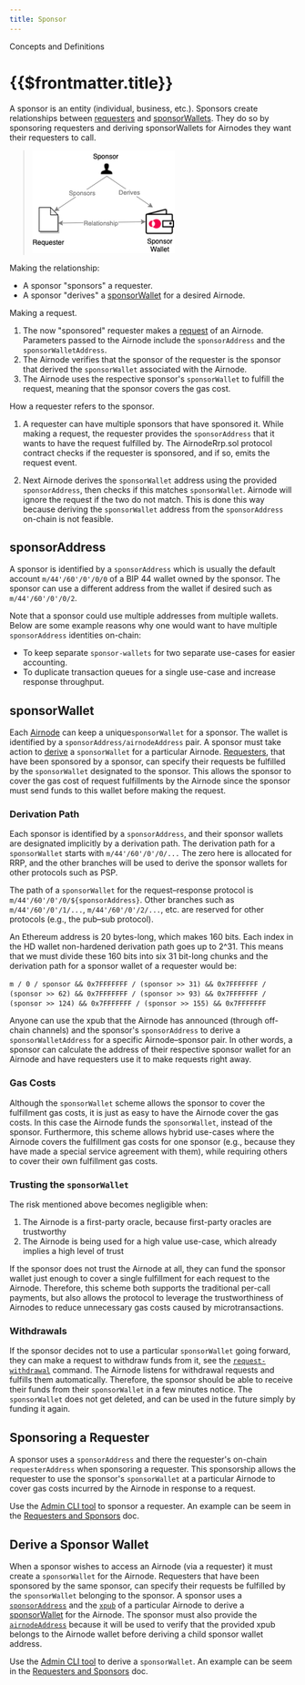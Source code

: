 ```yaml
---
title: Sponsor
---
```

<TitleSpan>Concepts and Definitions</TitleSpan>
# {{$frontmatter.title}}

<TocHeader />
<TOC class="table-of-contents" :include-level="[2,3]" />

A sponsor is an entity (individual, business, etc.). Sponsors create relationships between [requesters](requester.md) and [sponsorWallets](sponsor.md#sponsorwallet). They do so by sponsoring requesters and deriving sponsorWallets for Airnodes they want their requesters to call.

>![relationships](../assets/images/concepts-sponsor-relationships.png)

Making the relationship:
- A sponsor "sponsors" a requester.
- A sponsor "derives" a [sponsorWallet](sponsor.md#sponsorwallet) for a desired Airnode.

Making a request.
1. The now "sponsored" requester makes a [request](request.md) of an Airnode. Parameters passed to the Airnode include the `sponsorAddress` and the `sponsorWalletAddress`.
2. The Airnode verifies that the sponsor of the requester is the sponsor that derived the `sponsorWallet` associated with the Airnode.
3. The Airnode uses the respective sponsor's `sponsorWallet` to fulfill the request, meaning that the sponsor covers the gas cost.

How a requester refers to the sponsor.

1. A requester can have multiple sponsors that have sponsored it. While making a request, the requester provides the `sponsorAddress` that it wants to have the request fulfilled by. The AirnodeRrp.sol protocol contract checks if the requester is sponsored, and if so, emits the request event.

2. Next Airnode derives the `sponsorWallet` address using the provided `sponsorAddress`, then checks if this matches `sponsorWallet`. Airnode will ignore the request if the two do not match. This is done this way because deriving the `sponsorWallet` address from the `sponsorAddress` on-chain is not feasible.


## sponsorAddress
A sponsor is identified by a `sponsorAddress` which is usually the default account `m/44'/60'/0'/0/0` of a BIP 44 wallet owned by the sponsor. The sponsor can use a different address from the wallet if desired such as `m/44'/60'/0'/0/2`.

Note that a sponsor could use multiple addresses from multiple wallets. Below are some example reasons why one would want to have multiple `sponsorAddress` identities on-chain:

- To keep separate `sponsor-wallets` for two separate use-cases for easier accounting.
- To duplicate transaction queues for a single use-case and increase response throughput.

## sponsorWallet

Each [Airnode](airnode.md) can keep a unique`sponsorWallet` for a sponsor. The wallet is identified by a `sponsorAddress/airnodeAddress` pair. A sponsor must take action to [derive](#derive-a-sponsor-wallet) a `sponsorWallet` for a particular Airnode. [Requesters](requester.md), that have been sponsored by a sponsor, can specify their requests be fulfilled by the  `sponsorWallet` designated to the sponsor. This allows the sponsor to cover the gas cost of request fulfillments by the Airnode since the sponsor must send funds to this wallet before making the request.

### Derivation Path
Each sponsor is identified by a `sponsorAddress`, and their sponsor wallets are designated implicitly by a derivation path. The derivation path for a `sponsorWallet` starts with `m/44'/60'/0'/0/...` The zero here is allocated for RRP, and the other branches will be used to derive the sponsor wallets for other protocols such as PSP.

The path of a `sponsorWallet` for the request–response protocol is `m/44'/60'/0'/0/${sponsorAddress}`. Other branches such as `m/44'/60'/0'/1/...`, `m/44'/60'/0'/2/...`, etc. are reserved for other protocols (e.g., the pub–sub protocol).

An Ethereum address is 20 bytes-long, which makes 160 bits. Each index in the HD wallet non-hardened derivation path goes up to 2^31. This means that we must divide these 160 bits into six 31 bit-long chunks and the derivation path for a sponsor wallet of a requester would be:

`m / 0 / sponsor && 0x7FFFFFFF / (sponsor >> 31) && 0x7FFFFFFF / (sponsor >> 62) && 0x7FFFFFFF / (sponsor >> 93) && 0x7FFFFFFF / (sponsor >> 124) && 0x7FFFFFFF / (sponsor >> 155) && 0x7FFFFFFF`

Anyone can use the xpub that the Airnode has announced (through off-chain channels) and the sponsor's `sponsorAddress` to derive a `sponsorWalletAddress` for a specific Airnode–sponsor pair. In other words, a sponsor can calculate the address of their respective sponsor wallet for an Airnode and have requesters use it to make requests right away.

### Gas Costs

Although the `sponsorWallet` scheme allows the sponsor to cover the fulfillment gas costs, it is just as easy to have the Airnode cover the gas costs. In this case the Airnode funds the `sponsorWallet`, instead of the sponsor. Furthermore, this scheme allows hybrid use-cases where the Airnode covers the fulfillment gas costs for one sponsor (e.g., because they have made a special service agreement with them), while requiring others to cover their own fulfillment gas costs.

### Trusting the `sponsorWallet`
<SponsorWalletWarning/>

The risk mentioned above becomes negligible when:

1. The Airnode is a first-party oracle, because first-party oracles are trustworthy
2. The Airnode is being used for a high value use-case, which already implies a high level of trust

If the sponsor does not trust the Airnode at all, they can fund the sponsor wallet just enough to cover a single fulfillment for each request to the Airnode. Therefore, this scheme both supports the traditional per-call payments, but also allows the protocol to leverage the trustworthiness of Airnodes to reduce unnecessary gas costs caused by microtransactions.

### Withdrawals

If the sponsor decides not to use a particular `sponsorWallet` going forward, they can make a request to withdraw funds from it, see the [`request-withdrawal`](../reference/admin-cli-commands.md#request-withdrawal) command. The Airnode listens for withdrawal requests and fulfills them automatically. Therefore, the sponsor should be able to receive their funds from their `sponsorWallet` in a few minutes notice. The `sponsorWallet` does not get deleted, and can be used in the future simply by funding it again.

## Sponsoring a Requester

A sponsor uses a `sponsorAddress` and there the requester's on-chain `requesterAddress` when sponsoring a requester.  This sponsorship allows the requester to use the sponsor's `sponsorWallet` at a particular Airnode to cover gas costs incurred by the Airnode in response to a request.

Use the [Admin CLI tool](../reference/admin-cli-commands.md#sponsor-requester) to sponsor a requester. An example can be seem in the [Requesters and Sponsors](../grp-developers/requesters-sponsors.md#how-to-sponsor-a-requester) doc.

## Derive a Sponsor Wallet

When a sponsor wishes to access an Airnode (via a requester) it must create a `sponsorWallet` for the Airnode. Requesters that have been sponsored by the same sponsor, can specify their requests be fulfilled by the `sponsorWallet` belonging to the sponsor. A sponsor uses a [`sponsorAddress`](sponsor.md#sponsoraddress) and the [`xpub`](airnode.md#xpub) of a particular Airnode to derive a [sponsorWallet](#sponsorwallet) for the Airnode. The sponsor must also provide the [`airnodeAddress`](airnode.md#airnodeaddress) because it will be used to verify that the provided xpub belongs to the Airnode wallet before deriving a child sponsor wallet address.

Use the [Admin CLI tool](../reference/admin-cli-commands.md#derive-sponsor-wallet-address) to derive a `sponsorWallet`. An example can be seem in the [Requesters and Sponsors](../grp-developers/requesters-sponsors.md#how-to-derive-a-sponsor-wallet) doc.
